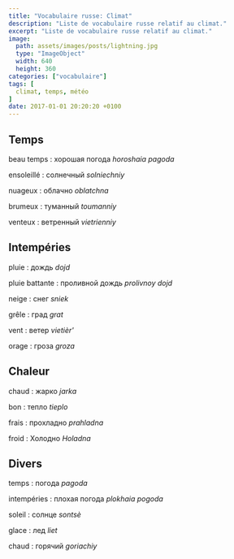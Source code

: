 ```yaml
---
title: "Vocabulaire russe: Climat"
description: "Liste de vocabulaire russe relatif au climat."
excerpt: "Liste de vocabulaire russe relatif au climat."
image:
  path: assets/images/posts/lightning.jpg
  type: "ImageObject"
  width: 640
  height: 360
categories: ["vocabulaire"]
tags: [
  climat, temps, météo
]
date: 2017-01-01 20:20:20 +0100
---
```


## Temps

beau temps
: хорошая погода
*horoshaia pagoda*

ensoleillé
: солнечный
*solniechniy*

nuageux
: облачно
*oblatchna*

brumeux
: туманный
*toumanniy*

venteux
: ветренный
*vietrienniy*


## Intempéries

pluie
: дождь
*dojd*

pluie battante
: проливной дождь
*prolivnoy dojd*

neige
: снег
*sniek*

grêle
: град
*grat*

vent
: ветер
*vietièr'*

orage
: гроза
*groza*


## Chaleur

chaud
: жарко
*jarka*

bon
: тепло
*tieplo*

frais
: прохладно
*prahladna*

froid
: Холодно
*Holadna*


## Divers

temps
: погода
*pagoda*

intempéries
: плохая погода
*plokhaia pogoda*

soleil
: солнце
*sontsè*

glace
: лед
*liet*

chaud
: горячий
*goriachiy*
